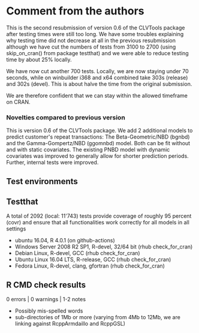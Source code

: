 # Comment from the authors
This is the second resubmission of version 0.6 of the CLVTools package after testing times were still too long. 
We have some troubles explaining why testing time did not decrease at all in the previous resubmission although we have cut the numbers of tests from 3100 to 2700 (using skip_on_cran() from package testthat) and we were able to reduce testing time by about 25% locally.

We have now cut another 700 tests. Locally, we are now staying under 70 seconds, while on winbuilder i368 and x64 combined take 303s (release) and 302s (devel). This is about halve the time from the original submission.

We are therefore confident that we can stay within the allowed timeframe on CRAN.

### Novelties compared to previous version
This is version 0.6 of the CLVTools package. We add 2 additional models to predict customer's repeat transactions: The Beta-Geometric/NBD (bgnbd) and the Gamma-Gompertz/NBD (ggomnbd) model. Both can be fit without and with static covariates.
The existing PNBD model with dynamic covariates was improved to generally allow for shorter prediction periods.
Further, internal tests were improved.



## Test environments

## Testthat
A total of 2092 (local: 11'743) tests provide coverage of roughly 95 percent (covr) and ensure that all functionalities work correctly for all models in all settings
* ubuntu 16.04, R 4.0.1 (on github-actions)
* Windows Server 2008 R2 SP1, R-devel, 32/64 bit (rhub check_for_cran)
* Debian Linux, R-devel, GCC  (rhub check_for_cran)
* Ubuntu Linux 16.04 LTS, R-release, GCC (rhub check_for_cran)
* Fedora Linux, R-devel, clang, gfortran (rhub check_for_cran)

## R CMD check results
0 errors | 0 warnings | 1-2 notes
* Possibly mis-spelled words
* sub-directories of 1Mb or more (varying from 4Mb to 12Mb, we are linking against RcppArmdaillo and RcppGSL) 
